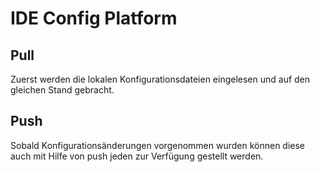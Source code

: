 # IDE Config Platform

## Pull
Zuerst werden die lokalen Konfigurationsdateien eingelesen und auf den gleichen Stand gebracht.

## Push
Sobald Konfigurationsänderungen vorgenommen wurden können diese auch mit Hilfe von push jeden 
zur Verfügung gestellt werden.


